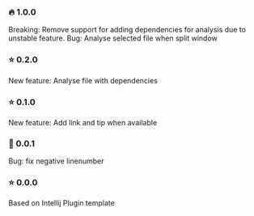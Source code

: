 ### :fire: 1.0.0 
Breaking: Remove support for adding dependencies for analysis due to unstable feature. 
Bug: Analyse selected file when split window

### :star: 0.2.0   
New feature: Analyse file with dependencies

### :star: 0.1.0
New feature: Add link and tip when available

### :bug: 0.0.1 
Bug: fix negative linenumber

### :star: 0.0.0 
Based on Intellij Plugin template 
